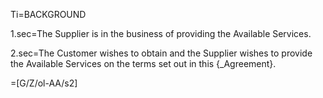 Ti=BACKGROUND

1.sec=The Supplier is in the business of providing the Available Services.

2.sec=The Customer wishes to obtain and the Supplier wishes to provide the Available Services on the terms set out in this {_Agreement}.

=[G/Z/ol-AA/s2]
